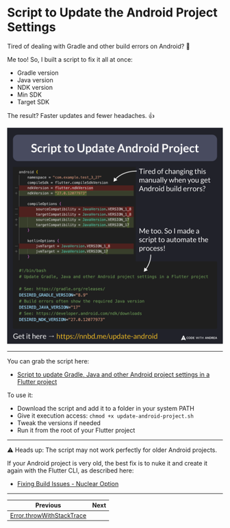 # Script to Update the Android Project Settings

Tired of dealing with Gradle and other build errors on Android? 🤮

Me too! So, I built a script to fix it all at once:

- Gradle version
- Java version
- NDK version
- Min SDK
- Target SDK

The result? Faster updates and fewer headaches. 👍

![](206.png)

<!--
Tired of doing this manually?

  android {
    namespace = "com.example.test_3_27"
    compileSdk = flutter.compileSdkVersion
-   ndkVersion = flutter.ndkVersion
+   ndkVersion = "27.0.12077973"

    compileOptions {
-       sourceCompatibility = JavaVersion.VERSION_1_8
+       sourceCompatibility = JavaVersion.VERSION_17
-       targetCompatibility = JavaVersion.VERSION_1_8
+       targetCompatibility = JavaVersion.VERSION_17
    }

    kotlinOptions {
-       jvmTarget = JavaVersion.VERSION_1_8
+       jvmTarget = JavaVersion.VERSION_17
    }
    ...
}

# Script to update Gradle, Java and other Android project settings in a Flutter project

# See: https://gradle.org/releases/
DESIRED_GRADLE_VERSION="8.9"
# Build errors often show the required Java version
DESIRED_JAVA_VERSION="17"
# See: https://developer.android.com/ndk/downloads
DESIRED_NDK_VERSION="27.0.12077973"


-->

---

You can grab the script here:

- [Script to update Gradle, Java and other Android project settings in a Flutter project](https://gist.github.com/bizz84/605e2ca2088cb4acb7a076ca993f41cd)

To use it:

- Download the script and add it to a folder in your system PATH
- Give it execution access: `chmod +x update-android-project.sh`
- Tweak the versions if needed
- Run it from the root of your Flutter project

---

⚠️ Heads up: The script may not work perfectly for older Android projects.

If your Android project is very old, the best fix is to nuke it and create it again with the Flutter CLI, as described here:

- [Fixing Build Issues - Nuclear Option](https://codewithandrea.com/tips/fixing-build-issues-nuclear-option/)


---

| Previous | Next |
| -------- | ---- |
| [Error.throwWithStackTrace](../0205-throw-error-with-stack-trace/index.md) |  |


<!-- TWITTER|https://x.com/biz84/status/1858451367959855404 -->
<!-- LINKEDIN|https://www.linkedin.com/posts/andreabizzotto_tired-of-dealing-with-gradle-and-other-build-activity-7264217587473911808-skOn -->
<!-- BLUESKY|https://bsky.app/profile/codewithandrea.com/post/3lb7ohh4coc2k -->
